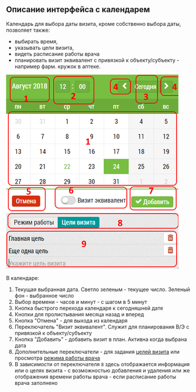 ## Описание интерфейса с календарем

Календарь для выбора даты визита, кроме собственно выбора даты,
 позволяет также: 
 
  - выбирать время, 
  - указывать цели визита, 
  - видеть расписание работы врача
  - планировать визит эквивалент с привязкой к объекту/субъекту - например фарм. кружок в аптеке.

![](../images/rep-add-calendar.png)

В календаре: 
  1. Текущая выбранная дата. Светло зеленым - текущее число. Зеленый фон - выбранное число
  2. Выбор времени - часов и минут - с шагом в 5 минут
  3. Кнопка быстрого перехода календаря к сегодняшней дате
  4. Кнопки для пролистывания месяца назад и вперед
  5. Кнопка "Отмена" - для выхода из календаря
  6. Переключатель "Визит эквивалент". Служит для планирования В/Э с привязкой к объекту/субъекту
  7. Кнопка "Добавить" - добавить визит в план. Активна когда выбрана дата
  8. Дополнительные переключатели - для задания [целей визита](rep-add-target.html) или просмотра [режима работы врача](rep-add-schedule.html)
  9. В зависимости от переключателя `8` здесь отображается информация или о целях визита - с возможностью добавления и удаления или же отображения времени работы врача - если расписание работы врача заполнено
